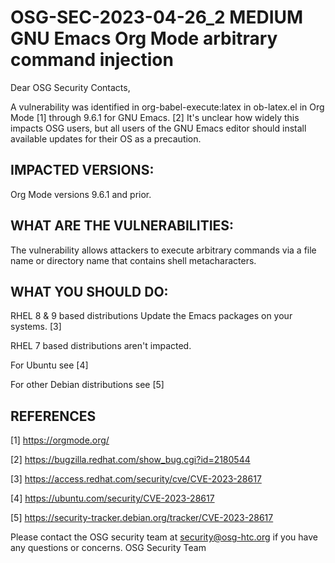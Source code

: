 # OSG-SEC-2023-04-26_2 MEDIUM GNU Emacs Org Mode arbitrary command injection

Dear OSG Security Contacts,

A vulnerability was identified in org-babel-execute:latex in ob-latex.el in Org Mode [1] through 9.6.1 for GNU Emacs. [2]  It's unclear how widely this impacts OSG users, but all users of the GNU Emacs editor should install available updates for their OS as a precaution.

## IMPACTED VERSIONS:

Org Mode versions 9.6.1 and prior.

## WHAT ARE THE VULNERABILITIES:

The vulnerability allows attackers to execute arbitrary commands via a file name or directory name that contains shell metacharacters.

## WHAT YOU SHOULD DO:

RHEL 8 & 9 based distributions
Update the Emacs packages on your systems. [3]

RHEL 7 based distributions aren't impacted.

For Ubuntu see [4]

For other Debian distributions see [5]

## REFERENCES

[1] https://orgmode.org/

[2] https://bugzilla.redhat.com/show_bug.cgi?id=2180544

[3] https://access.redhat.com/security/cve/CVE-2023-28617

[4] https://ubuntu.com/security/CVE-2023-28617

[5] https://security-tracker.debian.org/tracker/CVE-2023-28617


Please contact the OSG security team at security@osg-htc.org if you have any questions or concerns.
OSG Security Team
